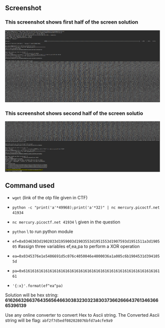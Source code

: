 ## Screenshot

### This screenshot shows first half of the screen solution
![alt text](https://github.com/Gul31/PicoCTF/blob/main/Easy%20Peasy/Sol%201.PNG?raw=true)

### This screenshot shows second half of the screen solutio
![alt text](https://github.com/Gul31/PicoCTF/blob/main/Easy%20Peasy/Sol%202.PNG)

## Command used

- `wget` (link of the otp file given in CTF)
- `python -c "print('a'*49968);print('a'*32)" | nc mercury.picoctf.net 41934`
- `nc mercury.picoctf.net 41934`      \\ given in the question

- `python`   \\ to run python module
- `ef=0x0346303d1902033d1959003d1903553d1951553d1907593d1951511a3d190505`    #assign three variables ef,ea,pa to perform a XOR operation
- `ea=0x0345376e1e5406691d5c076c4050046e4000036a1a005c6b1904531d3941055d`
- `pa=0x6161616161616161616161616161616161616161616161616161616161616161`
- `'{:x}'.format(ef^ea^pa)`

Solution will be hex string: **6162663266376435656466303832303238303736626664376134636665396139**

Use any online converter to convert Hex to Ascii string. The Converted Ascii string will be flag: `abf2f7d5edf082028076bfd7a4cfe9a9`
